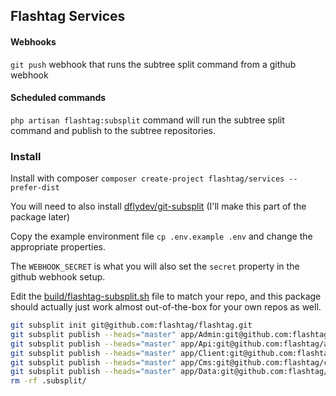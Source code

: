 ## Flashtag Services

#### Webhooks

`git push` webhook that runs the subtree split command from a github webhook

#### Scheduled commands

`php artisan flashtag:subsplit` command will run the subtree split command and publish to the subtree repositories.

### Install

Install with composer `composer create-project flashtag/services --prefer-dist`

You will need to also install [dflydev/git-subsplit](https://github.com/dflydev/git-subsplit) (I'll make this part of the package later)

Copy the example environment file `cp .env.example .env` and change the appropriate properties.

The `WEBHOOK_SECRET` is what you will also set the `secret` property in the github webhook setup.

Edit the [build/flashtag-subsplit.sh](https://github.com/flashtag/services/blob/master/build/flashtag-subsplit.sh) file to match your repo, and this package should actually just work almost out-of-the-box for your own repos as well.

```bash
git subsplit init git@github.com:flashtag/flashtag.git
git subsplit publish --heads="master" app/Admin:git@github.com:flashtag/admin.git
git subsplit publish --heads="master" app/Api:git@github.com:flashtag/api.git
git subsplit publish --heads="master" app/Client:git@github.com:flashtag/client.git
git subsplit publish --heads="master" app/Cms:git@github.com:flashtag/cms.git
git subsplit publish --heads="master" app/Data:git@github.com:flashtag/data.git
rm -rf .subsplit/
```
